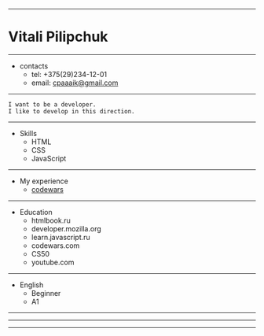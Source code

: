 ***
   
#  Vitali Pilipchuk
   
***
   
   * contacts
     * tel:     +375(29)234-12-01
     * email:  cpaaaik@gmail.com
       
***
    I want to be a developer. 
    I like to develop in this direction.
***

 * Skills
    * HTML
    * CSS
    * JavaScript 
   
 ***
 
 * My experience
     * [codewars](https://www.codewars.com/users/FaHTa3eP)
   
 ***
 
  * Education
    * htmlbook.ru
    * developer.mozilla.org
    * learn.javascript.ru
    * codewars.com
    * CS50
    * youtube.com
   
***

  * English
      * Beginner
      * A1

***
***
***
       
